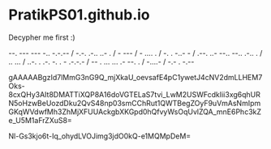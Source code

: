 # PratikPS01.github.io



Decypher me first :)

--. --- --- -.. -.-.-- / -.-. .-.. ..- . / - --- / - .... . / -. . -..- - / .--. ..- --.. --.. .-.. . / .. ... / ..-. . .-. -. . - .-.-.- / -- . ... ... .- --. . / -....- / -.- . -.--



gAAAAABgzId7lMmG3nG9Q_mjXkaU_oevsafE4pC1ywetJ4cNV2dmLLHEM7Oks-8cxQHy3AIt8DMATTiXQP8A16doVGTELaS7tvi_LwM2USWFcdkIii3xg6qhURN5oHzwBeUozdDku2QvS48np03smCChRut1QWTBegZOyF9uVmAsNmIpmGKqWVdwfMh3ZhMjXFUUAckgbXKGpd0hQfvyWsOqUvlZQA_mnE6Phc3kZe_U5M1aFrZXuS8=

Nl-Gs3kjo6t-Iq_ohydLVOJimg3jdO0kQ-e1MQMpDeM= 



